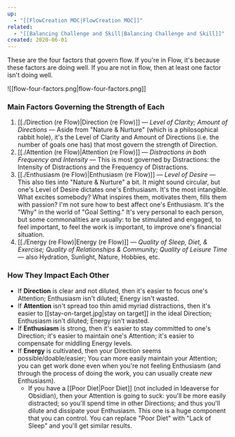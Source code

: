 ```yaml
---
up:
  - "[[FlowCreation MOC|FlowCreation MOC]]"
related:
  - "[[Balancing Challenge and Skill|Balancing Challenge and Skill]]"
created: 2020-06-01
---
```

These are the four factors that govern flow. If you're in Flow, it's because these factors are doing well. If you are not in flow, then at least one factor isn't doing well.

![[flow-four-factors.png|flow-four-factors.png]]

### Main Factors Governing the Strength of Each

1. [[./Direction (re Flow)|Direction (re Flow)]] — *Level of Clarity; Amount of Directions* — Aside from "Nature & Nurture" (which is a philosophical rabbit hole), it's the Level of Clarity and Amount of Directions (i.e. the number of goals one has) that most govern the strength of Direction.
2. [[./Attention (re Flow)|Attention (re Flow)]] — *Distractions in both Frequency and Intensity* — This is most governed by Distractions: the Intensity of Distractions and the Frequency of Distractions.
3. [[./Enthusiasm (re Flow)|Enthusiasm (re Flow)]] — *Level of Desire* — This also ties into "Nature & Nurture" a bit. It might sound circular, but one's Level of Desire dictates one's Enthusiasm. It's the most intangible. What excites somebody? What inspires them, motivates them, fills them with passion? I'm not sure how to best affect one's Enthusiasm. It's the "Why" in the world of "Goal Setting." It's very personal to each person, but some commonalities are usually: to be stimulated and engaged, to feel important, to feel the work is important, to improve one's financial situation.
4. [[./Energy (re Flow)|Energy (re Flow)]] — *Quality of Sleep, Diet, & Exercise; Quality of Relationships & Community; Quality of Leisure Time* — also Hydration, Sunlight, Nature, Hobbies, etc. 

### How They Impact Each Other

- If **Direction** is clear and not diluted, then it's easier to focus one's Attention; Enthusiasm isn't diluted; Energy isn't wasted.
- If **Attention** isn't spread too thin amid myriad distractions, then it's easier to [[stay-on-target.jpg|stay on target]] in the ideal Direction; Enthusiasm isn't diluted; Energy isn't wasted.
- If **Enthusiasm** is strong, then it's easier to stay committed to one's Direction; it's easier to maintain one's Attention; it's easier to compensate for middling Energy levels.
- If **Energy** is cultivated, then your Direction seems possible/doable/easier; You can more easily maintain your Attention; you can get work done even when you're not feeling Enthusiasm (and through the process of doing the work, you can usually create *new* Enthusiasm).
  - If you have a [[Poor Diet|Poor Diet]] (not included in Ideaverse for Obsidian), then your Attention is going to suck: you'll be more easily distracted; so you'll spend time in other Directions; and thus you'll dilute and dissipate your Enthusiasm. This one is a huge component that you can control. You can replace "Poor Diet" with "Lack of Sleep" and you'll get similar results.